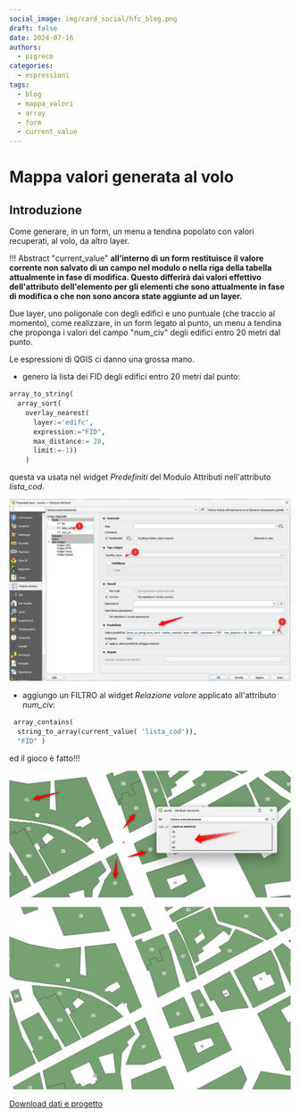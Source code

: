 ```yaml
---
social_image: img/card_social/hfc_blog.png
draft: false
date: 2024-07-16
authors:
  - pigreco
categories:
  - espressioni
tags:
  - blog
  - mappa_valori
  - array
  - form
  - current_value
---
```


# Mappa valori generata al volo

## Introduzione

Come generare, in un form, un menu a tendina popolato con valori recuperati, al volo, da altro layer.

!!! Abstract "current_value"
    **all'interno di un form restituisce il valore corrente non salvato di un campo nel modulo o nella riga della tabella attualmente in fase di modifica. Questo differirà dai valori effettivo dell'attributo dell'elemento per gli elementi che sono attualmente in fase di modifica o che non sono ancora state aggiunte ad un layer.**

<!-- more -->

Due layer, uno poligonale con degli edifici e uno puntuale (che traccio al momento), come realizzare, in un form legato al punto, un menu a tendina che proponga i valori del campo "num_civ" degli edifici entro 20 metri dal punto.

Le espressioni di QGIS ci danno una grossa mano.

- genero la lista dei FID degli edifici entro 20 metri dal punto:

```py
array_to_string( 
  array_sort( 
    overlay_nearest(
      layer:='edifc',
      expression:="FID",
      max_distance:= 20,
      limit:=-1))
    )
```
questa va usata nel widget _Predefiniti_ del Modulo Attributi nell'attributo _lista_cod_.

[![](./img_01.png)](./img_01.png)

- aggiungo un FILTRO al widget _Relazione valore_ applicato all'attributo _num_civ_:

```py
 array_contains(
  string_to_array(current_value( 'lista_cod')),
  "FID" )
 ```

ed il gioco è fatto!!!


[![](./img_03.png)](./img_03.png)

[![](./img_04.gif)](./img_04.gif)

[Download dati e progetto](./esempio.zip)
